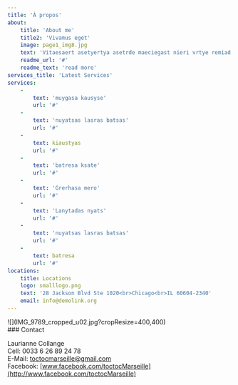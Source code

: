 ```yaml
---
title: 'À propos'
about:
    title: 'About me'
    title2: 'Vivamus eget'
    image: page1_img8.jpg
    text: 'Vitaesaert asetyertya asetrde maeciegast nieri vrtye remiad.Molirnatur aut oditaut. onsq ntmagni dolores eo qui ratione. Nasgaesaert asetyertya asetrde maeciegast nieriti vrtye remiades.Molirnatur aut oditaut.'
    readme_url: '#'
    readme_text: 'read more'
services_title: 'Latest Services'
services:
    -
        text: 'muygasa kausyse'
        url: '#'
    -
        text: 'nuyatsas lasras batsas'
        url: '#'
    -
        text: kiaustyas
        url: '#'
    -
        text: 'batresa ksate'
        url: '#'
    -
        text: 'Grerhasa mero'
        url: '#'
    -
        text: 'Lanytadas nyats'
        url: '#'
    -
        text: 'nuyatsas lasras batsas'
        url: '#'
    -
        text: batresa
        url: '#'
locations:
    title: Locations
    logo: smalllogo.png
    text: '28 Jackson Blvd Ste 1020<br>Chicago<br>IL 60604-2340'
    email: info@demolink.org
---
```


<div class="cell cell-image cell-in-row" markdown="1">
![](IMG_9789_cropped_u02.jpg?cropResize=400,400)
</div>


<div class="cell cell-in-row" markdown="1">
### Contact

Laurianne Collange  
Cell: 0033 6 26 89 24 78  
E-Mail: [toctocmarseille@gmail.com](mailto:toctocmarseille@gmail.com)  
Facebook:  [www.facebook.com/toctocMarseille](http://www.facebook.com/toctocMarseille)  
</div>